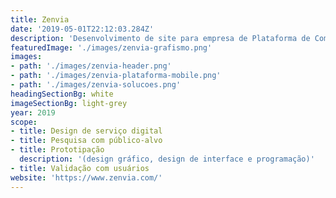```yaml
---
title: Zenvia
date: '2019-05-01T22:12:03.284Z'
description: 'Desenvolvimento de site para empresa de Plataforma de Comunicação'
featuredImage: './images/zenvia-grafismo.png'
images:
- path: './images/zenvia-header.png'
- path: './images/zenvia-plataforma-mobile.png'
- path: './images/zenvia-solucoes.png'
headingSectionBg: white
imageSectionBg: light-grey
year: 2019
scope:
- title: Design de serviço digital
- title: Pesquisa com público-alvo
- title: Prototipação
  description: '(design gráfico, design de interface e programação)'
- title: Validação com usuários
website: 'https://www.zenvia.com/'
---
```

